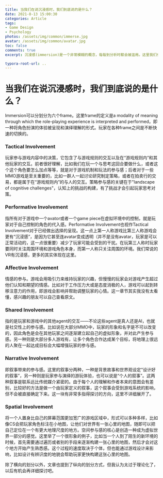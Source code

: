 ```yaml
---
title: 当我们在说沉浸感时，我们到底说的是什么？
date: 2021-8-13 15:00:30
categories: Article
tags: 
- Game Design
- Psychology
photos: /assets/img/common/immerse.jpg
avatar: /assets/img/common/avatar.jpg
toc: false
comments: true
excerpt: 沉浸感(immersion)是一个非常模糊的概念，每每到分析时都会被滥用。这里我们参照Gordon Calleja给出的模型，以后在描述沉浸感的时候可以落实到具体哪一种。

typora-root-url: ..
---
```


# 当我们在说沉浸感时，我们到底说的是什么？

Immersion可以分划分为六个frame。这里frame的定义是a modality of meaning through which the role-playing experience is interpreted and performed，即一种将角色扮演的体验被呈现和演绎理解的形式。玩家在各种frame之间是不断快速的切换的。

### Tactical Involvement

玩家参与游戏内容中的决策，它包含了与游戏规则的交互以及在“游戏规则内”和其他玩家的交互。前者很好理解，比如我们在玩一个与思考这回合要做什么，或者这个这个角色要怎么加点等等，就是对于游戏机制和玩法的参与感；后者对于一些MMO游戏是至关重要的，比如一群人一起讨论研究制定策略，或者在拍卖行的交易，都是属于在“游戏规则内”的与人的交互。策略参与感的关键在于"landscape of cognitive challenges"，认知上的挑战的构建，有了挑战才会引起玩家思考对策。

### Performative Involvement

指所有对于游戏中一个avator或者一个game piece在虚拟环境中的控制，就是玩家对于自己控制的角色的代入感。Performative Involvement也视作Tactical Involvement对于已经做出选择的呈现。这一点上第一人称游戏比第三人称游戏会更有“沉浸感”，是因为它甚至连avatar变成透明（并不是没有avatar，玩家是可以正常活动的，这一点很重要）减少了玩家可能会受到的干扰。在玩第三人称时玩家要同时关注周围环境和游戏角色本身，而第一人称只关注周围的环境。我们常说的VR有沉浸感，更多的其实体现在这里。

### Affective Involvement

情感的参与。游戏会用吸引力来维持玩家的兴趣，但慢慢的玩家会对游戏产生超过他们认知和期望的情感。比如对于工作压力大或是态度消极的人，游戏可以起到转移注意力的作用，即游戏会影响并帮助调整玩家的心情。这一章节其实我没有太看懂，感兴趣的朋友可以自己查看原文。

### Shared Involvement

指的是玩家和游戏中的其他agent的交互——不论这些agent是真人还是AI，也就是社交性上的参与感。比如说在大部分MMO中，玩家的形象和名字是不可以改变的，因此角色是会在其他玩家之间逐渐建立起自己的虚拟形象，并对此产生参与感。另一种则是大部分多人游戏有，让多个角色合作达成某个目标，将地理上很远的人聚在一起达成目标会大幅增强玩家的参与感。

### Narrative Involvement

即叙事带来的参与感。这里的叙事分两种，一种是背景故事和世界观设定“设计好的叙事”，另一种则是玩家参与演绎的游玩体验，也可以说是“个人的叙事”。这两种叙事是联系远比传统媒介紧密的。由于每个人的理解和作者本来的意图会有差别，比较好的方法是做一个由玩家定义的叙事，这个叙事会受到游戏系统的影响，但不会被直接确定下来。这一块有非常多指得探讨的方向，这里不详细展开了。

### Spatial Involvement

将一个人置身比自己的屏幕范围更加宽广的游戏区域中，形式可以多种多样，比如像CS会把玩家角色标注在小地图，让他们对世界有一张心里的地图，随即可以把自己定位在一个有更大地理尺度的地方。空间参与感的核心是创造一种成为虚拟世界一部分的感觉。这里举了一个很形象的例子，比如当一个人到了陌生的新环境的时候，首先需要通过遍历或者别的手段来逐渐构建一张心里的地图，然后才会对这个地方开始产生熟悉感。这个过程的速度取决于个体，但也能通过游戏设计来影响，比如设计有辨识度的地貌会帮助玩家更快构建这张心里的地图。

除了横向的划分以外，文章也提到了纵向的划分方式，但我认为太过于理论化了，以后有机会再详细探讨吧。

